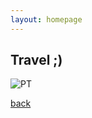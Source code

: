 ```yaml
---
layout: homepage
---
```


## Travel ;)


![PT](https://shuang-jie.github.io/assets/img/Portland1.HEIC)

[back](./)
